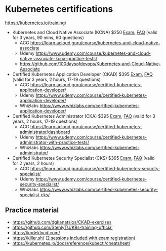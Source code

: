 # Kubernetes certifications

https://kubernetes.io/training/

- Kubernetes and Cloud Native Associate (KCNA) $250 [Exam](https://training.linuxfoundation.org/certification/kubernetes-cloud-native-associate/), [FAQ](https://docs.linuxfoundation.org/tc-docs/certification/frequently-asked-questions-kcna) (valid for 3 years, 90 mins, 60 questions)
    - ACG https://learn.acloud.guru/course/kubernetes-and-cloud-native-associate
    - Udemy https://www.udemy.com/course/kubernetes-and-cloud-native-associate-kcna-practice-tests/
    - https://github.com/100daysofdevops/Kubernetes-and-Cloud-Native-Associate
- Certified Kubernetes Application Developer (CKAD) $395 [Exam](https://training.linuxfoundation.org/certification/certified-kubernetes-application-developer-ckad/), [FAQ](https://docs.linuxfoundation.org/tc-docs/certification/faq-cka-ckad-cks) (valid for 3 years, 2 hours, 17-19 questions)
    - ACG https://learn.acloud.guru/course/certified-kubernetes-application-developer/
    - Udemy https://www.udemy.com/course/certified-kubernetes-application-developer/
    - Whizlabs https://www.whizlabs.com/certified-kubernetes-application-developer/
- Certified Kubernetes Administrator (CKA) $395 [Exam](https://training.linuxfoundation.org/certification/certified-kubernetes-administrator-cka/), [FAQ](https://docs.linuxfoundation.org/tc-docs/certification/faq-cka-ckad-cks) (valid for 3 years, 2 hours, 17-19 questions)
    - ACG https://learn.acloud.guru/course/certified-kubernetes-administrator/dashboard
    - Udemy https://www.udemy.com/course/certified-kubernetes-administrator-with-practice-tests/
    - Whizlabs https://www.whizlabs.com/certified-kubernetes-administrator/
- Certified Kubernetes Security Specialist (CKS) $395 [Exam](https://trainingportal.linuxfoundation.org/courses/certified-kubernetes-security-specialist-cks), [FAQ](https://docs.linuxfoundation.org/tc-docs/certification/faq-cka-ckad-cks) (valid for 2 years, 2 hours)
    - ACG https://learn.acloud.guru/course/certified-kubernetes-security-specialist/
    - Udemy https://www.udemy.com/course/certified-kubernetes-security-specialist/
    - Whizlabs https://www.whizlabs.com/certified-kubernetes-security-specialist-cks/

## Practice material
- https://github.com/dgkanatsios/CKAD-exercises
- https://github.com/StenlyTU/K8s-training-official
- https://kodekloud.com/
- https://killer.sh/ ([2 sessions included with exam registration](https://killer.sh/pricing))
- https://kubernetes.io/docs/reference/kubectl/cheatsheet/
